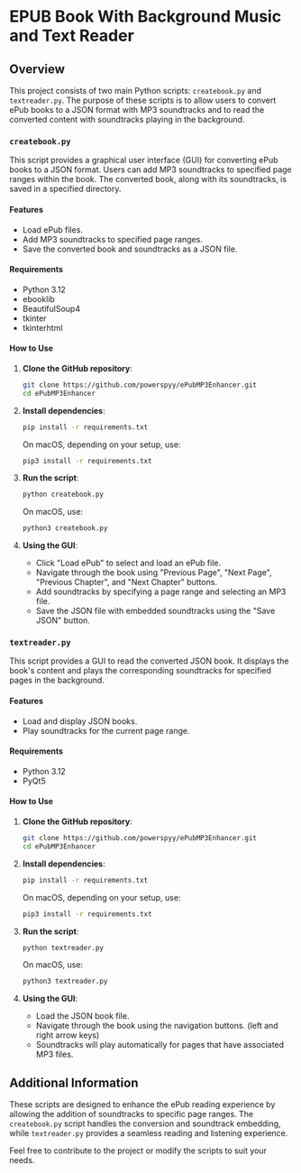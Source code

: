 # EPUB Book With Background Music and Text Reader

## Overview

This project consists of two main Python scripts: `createbook.py` and `textreader.py`. The purpose of these scripts is to allow users to convert ePub books to a JSON format with MP3 soundtracks and to read the converted content with soundtracks playing in the background.

### `createbook.py`

This script provides a graphical user interface (GUI) for converting ePub books to a JSON format. Users can add MP3 soundtracks to specified page ranges within the book. The converted book, along with its soundtracks, is saved in a specified directory.

#### Features
- Load ePub files.
- Add MP3 soundtracks to specified page ranges.
- Save the converted book and soundtracks as a JSON file.

#### Requirements
- Python 3.12
- ebooklib
- BeautifulSoup4
- tkinter
- tkinterhtml

#### How to Use
1. **Clone the GitHub repository**:
    ```bash
    git clone https://github.com/powerspyy/ePubMP3Enhancer.git
    cd ePubMP3Enhancer
    ```
2. **Install dependencies**:
    ```bash
    pip install -r requirements.txt
    ```

    On macOS, depending on your setup, use:
    ```bash
    pip3 install -r requirements.txt
    ```
3. **Run the script**:
    ```bash
    python createbook.py
    ```

    On macOS, use:
    ```bash
    python3 createbook.py
    ```

4. **Using the GUI**:
    - Click "Load ePub" to select and load an ePub file.
    - Navigate through the book using "Previous Page", "Next Page", "Previous Chapter", and "Next Chapter" buttons.
    - Add soundtracks by specifying a page range and selecting an MP3 file.
    - Save the JSON file with embedded soundtracks using the "Save JSON" button.

### `textreader.py`

This script provides a GUI to read the converted JSON book. It displays the book's content and plays the corresponding soundtracks for specified pages in the background.

#### Features
- Load and display JSON books.
- Play soundtracks for the current page range.

#### Requirements
- Python 3.12
- PyQt5

#### How to Use
1. **Clone the GitHub repository**:
    ```bash
    git clone https://github.com/powerspyy/ePubMP3Enhancer.git
    cd ePubMP3Enhancer
    ```
2. **Install dependencies**:
    ```bash
    pip install -r requirements.txt
    ```

    On macOS, depending on your setup, use:
    ```bash
    pip3 install -r requirements.txt
    ```
3. **Run the script**:
    ```bash
    python textreader.py
    ```

    On macOS, use:
    ```bash
    python3 textreader.py
    ```

4. **Using the GUI**:
    - Load the JSON book file.
    - Navigate through the book using the navigation buttons. (left and right arrow keys)
    - Soundtracks will play automatically for pages that have associated MP3 files.

## Additional Information

These scripts are designed to enhance the ePub reading experience by allowing the addition of soundtracks to specific page ranges. The `createbook.py` script handles the conversion and soundtrack embedding, while `textreader.py` provides a seamless reading and listening experience.

Feel free to contribute to the project or modify the scripts to suit your needs.
